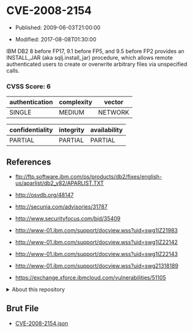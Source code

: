 # CVE-2008-2154

- Published: 2009-06-03T21:00:00

- Modified: 2017-08-08T01:30:00

IBM DB2 8 before FP17, 9.1 before FP5, and 9.5 before FP2 provides an INSTALL_JAR (aka sqlj.install_jar) procedure, which allows remote authenticated users to create or overwrite arbitrary files via unspecified calls.

### CVSS Score: **6**

| authentication | complexity | vector |
| --- | --- | --- |
| SINGLE | MEDIUM | NETWORK |

| confidentiality | integrity | availability |
| --- | --- | --- |
| PARTIAL | PARTIAL | PARTIAL |

## References

* ftp://ftp.software.ibm.com/ps/products/db2/fixes/english-us/aparlist/db2_v82/APARLIST.TXT

* http://osvdb.org/48147

* http://secunia.com/advisories/31787

* http://www.securityfocus.com/bid/35409

* http://www-01.ibm.com/support/docview.wss?uid=swg1IZ21983

* http://www-01.ibm.com/support/docview.wss?uid=swg1IZ22142

* http://www-01.ibm.com/support/docview.wss?uid=swg1IZ22143

* http://www-01.ibm.com/support/docview.wss?uid=swg21318189

* https://exchange.xforce.ibmcloud.com/vulnerabilities/51105

<details>
<summary>About this repository</summary> 

  This repository is part of the project [Live Hack CVE](https://github.com/Live-Hack-CVE). Main website can be found [www.live-hack.org](https://www.live-hack.org) 
  
  Made by [Sn0wAlice](https://github.com/Sn0wAlice) for the people that care about security and need to have a feed of the latest CVEs. Hope you enjoy it, don't forget to star the repo and follow me on [Twitter](https://twitter.com/Sn0wAlice) and [Github](https://github.com/Sn0wAlice). And that is my [personnal website](https://www.alice-snow.me/)

  - [Home Page](https://github.com/Live-Hack-CVE)
  - [Framework](https://github.com/Live-Hack-CVE/cve-framework)
  - [CVE database](https://github.com/Live-Hack-CVE/full_database)
  - [Changelog](https://github.com/Live-Hack-CVE/Changelog)
</details>

## Brut File

* [CVE-2008-2154.json](https://raw.githubusercontent.com/Live-Hack-CVE/full_database/main/cves/2008/CVE-2008-2154.json)


